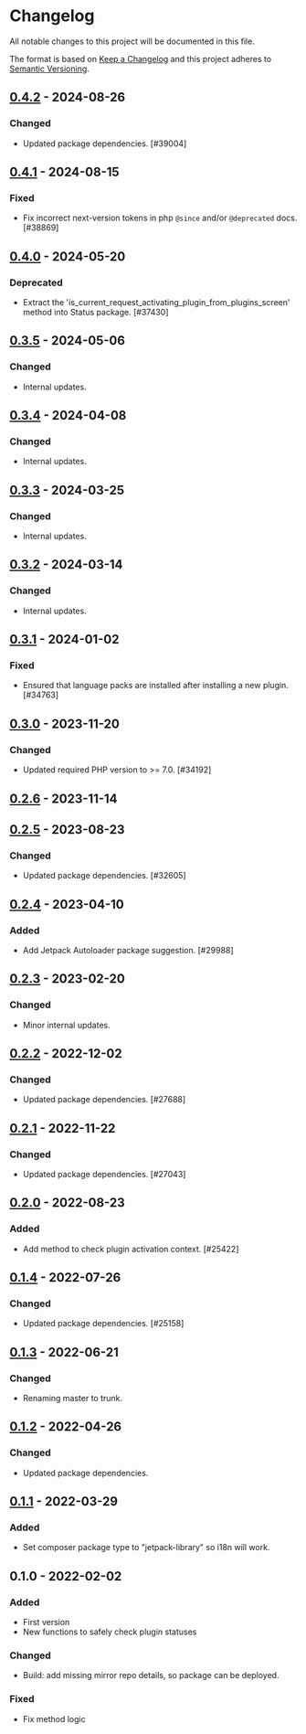 # Changelog

All notable changes to this project will be documented in this file.

The format is based on [Keep a Changelog](https://keepachangelog.com/en/1.0.0/)
and this project adheres to [Semantic Versioning](https://semver.org/spec/v2.0.0.html).

## [0.4.2] - 2024-08-26
### Changed
- Updated package dependencies. [#39004]

## [0.4.1] - 2024-08-15
### Fixed
- Fix incorrect next-version tokens in php `@since` and/or `@deprecated` docs. [#38869]

## [0.4.0] - 2024-05-20
### Deprecated
- Extract the 'is_current_request_activating_plugin_from_plugins_screen' method into Status package. [#37430]

## [0.3.5] - 2024-05-06
### Changed
- Internal updates.

## [0.3.4] - 2024-04-08
### Changed
- Internal updates.

## [0.3.3] - 2024-03-25
### Changed
- Internal updates.

## [0.3.2] - 2024-03-14
### Changed
- Internal updates.

## [0.3.1] - 2024-01-02
### Fixed
- Ensured that language packs are installed after installing a new plugin. [#34763]

## [0.3.0] - 2023-11-20
### Changed
- Updated required PHP version to >= 7.0. [#34192]

## [0.2.6] - 2023-11-14

## [0.2.5] - 2023-08-23
### Changed
- Updated package dependencies. [#32605]

## [0.2.4] - 2023-04-10
### Added
- Add Jetpack Autoloader package suggestion. [#29988]

## [0.2.3] - 2023-02-20
### Changed
- Minor internal updates.

## [0.2.2] - 2022-12-02
### Changed
- Updated package dependencies. [#27688]

## [0.2.1] - 2022-11-22
### Changed
- Updated package dependencies. [#27043]

## [0.2.0] - 2022-08-23
### Added
- Add method to check plugin activation context. [#25422]

## [0.1.4] - 2022-07-26
### Changed
- Updated package dependencies. [#25158]

## [0.1.3] - 2022-06-21
### Changed
- Renaming master to trunk.

## [0.1.2] - 2022-04-26
### Changed
- Updated package dependencies.

## [0.1.1] - 2022-03-29
### Added
- Set composer package type to "jetpack-library" so i18n will work.

## 0.1.0 - 2022-02-02
### Added
- First version
- New functions to safely check plugin statuses

### Changed
- Build: add missing mirror repo details, so package can be deployed.

### Fixed
- Fix method logic

[0.4.2]: https://github.com/Automattic/jetpack-plugins-installer/compare/v0.4.1...v0.4.2
[0.4.1]: https://github.com/Automattic/jetpack-plugins-installer/compare/v0.4.0...v0.4.1
[0.4.0]: https://github.com/Automattic/jetpack-plugins-installer/compare/v0.3.5...v0.4.0
[0.3.5]: https://github.com/Automattic/jetpack-plugins-installer/compare/v0.3.4...v0.3.5
[0.3.4]: https://github.com/Automattic/jetpack-plugins-installer/compare/v0.3.3...v0.3.4
[0.3.3]: https://github.com/Automattic/jetpack-plugins-installer/compare/v0.3.2...v0.3.3
[0.3.2]: https://github.com/Automattic/jetpack-plugins-installer/compare/v0.3.1...v0.3.2
[0.3.1]: https://github.com/Automattic/jetpack-plugins-installer/compare/v0.3.0...v0.3.1
[0.3.0]: https://github.com/Automattic/jetpack-plugins-installer/compare/v0.2.6...v0.3.0
[0.2.6]: https://github.com/Automattic/jetpack-plugins-installer/compare/v0.2.5...v0.2.6
[0.2.5]: https://github.com/Automattic/jetpack-plugins-installer/compare/v0.2.4...v0.2.5
[0.2.4]: https://github.com/Automattic/jetpack-plugins-installer/compare/v0.2.3...v0.2.4
[0.2.3]: https://github.com/Automattic/jetpack-plugins-installer/compare/v0.2.2...v0.2.3
[0.2.2]: https://github.com/Automattic/jetpack-plugins-installer/compare/v0.2.1...v0.2.2
[0.2.1]: https://github.com/Automattic/jetpack-plugins-installer/compare/v0.2.0...v0.2.1
[0.2.0]: https://github.com/Automattic/jetpack-plugins-installer/compare/v0.1.4...v0.2.0
[0.1.4]: https://github.com/Automattic/jetpack-plugins-installer/compare/v0.1.3...v0.1.4
[0.1.3]: https://github.com/Automattic/jetpack-plugins-installer/compare/v0.1.2...v0.1.3
[0.1.2]: https://github.com/Automattic/jetpack-plugins-installer/compare/v0.1.1...v0.1.2
[0.1.1]: https://github.com/Automattic/jetpack-plugins-installer/compare/v0.1.0...v0.1.1
